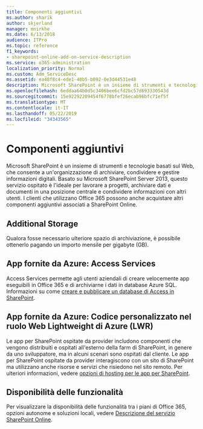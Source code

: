 ```yaml
---
title: Componenti aggiuntivi
ms.author: sharik
author: skjerland
manager: mnirkhe
ms.date: 6/13/2018
audience: ITPro
ms.topic: reference
f1_keywords:
- sharepoint-online-add-on-service-description
ms.service: o365-administration
localization_priority: Normal
ms.custom: Adm_ServiceDesc
ms.assetid: ea48f8c4-ede1-40b5-b092-0e3d44531e48
description: Microsoft SharePoint è un insieme di strumenti e tecnologie basati sul Web, che consente a un'organizzazione di archiviare, condividere e gestire informazioni digitali. Basato su Microsoft SharePoint Server 2013, questo servizio ospitato è l'ideale per lavorare a progetti, archiviare dati e documenti in una posizione centrale e condividere informazioni con altri utenti. I clienti che utilizzano Office 365 possono anche acquistare altri componenti aggiuntivi associati a SharePoint Online.
ms.openlocfilehash: 6eddaa64b0d5c3406bee6cfd2bc57d693330543d
ms.sourcegitcommit: 15e92292209454f6778bfef26ecab96bfc71ef5f
ms.translationtype: MT
ms.contentlocale: it-IT
ms.lasthandoff: 05/22/2019
ms.locfileid: "34343565"
---
```

# <a name="add-ons"></a>Componenti aggiuntivi

Microsoft SharePoint è un insieme di strumenti e tecnologie basati sul Web, che consente a un'organizzazione di archiviare, condividere e gestire informazioni digitali. Basato su Microsoft SharePoint Server 2013, questo servizio ospitato è l'ideale per lavorare a progetti, archiviare dati e documenti in una posizione centrale e condividere informazioni con altri utenti. I clienti che utilizzano Office 365 possono anche acquistare altri componenti aggiuntivi associati a SharePoint Online.
  
## <a name="additional-storage"></a>Additional Storage
<a name="bkmk_AdditionalStorage"> </a>

Qualora fosse necessario ulteriore spazio di archiviazione, è possibile ottenerlo pagando un importo mensile per gigabyte (GB).
  
## <a name="azure-provisioned-apps-access-services"></a>App fornite da Azure: Access Services
<a name="bkmk_AzureProvisionedAppsAccessServices"> </a>

Access Services permette agli utenti aziendali di creare velocemente app eseguibili in Office 365 e di archiviarne i dati in database Azure SQL. Informazioni su come [creare e pubblicare un database di Access in SharePoint](https://go.microsoft.com/fwlink/p/?LinkID=393754).
  
## <a name="azure-provisioned-apps-custom-code-in-azure-lightweight-web-role-lwr"></a>App fornite da Azure: Codice personalizzato nel ruolo Web Lightweight di Azure (LWR)
<a name="bkmk_AzureProvisionedAppsCustomCodeinAzureLWR"> </a>

Le app per SharePoint ospitate da provider includono componenti che vengono distribuiti e ospitati all'esterno della farm di SharePoint, in genere da uno sviluppatore, ma in alcuni scenari sono ospitati dal cliente. Le app per SharePoint ospitate da provider interagiscono con un sito di SharePoint ma utilizzano anche risorse e servizi che risiedono nel sito remoto. Per ulteriori informazioni, vedere [opzioni di hosting per le app per SharePoint](https://go.microsoft.com/fwlink/?LinkId=271314).
  
## <a name="feature-availability"></a>Disponibilità delle funzionalità
<a name="bkmk_AzureProvisionedAppsCustomCodeinAzureLWR"> </a>

Per visualizzare la disponibilità delle funzionalità tra i piani di Office 365, opzioni autonome e soluzioni locali, vedere [Descrizione del servizio SharePoint Online](sharepoint-online-service-description.md).
  

